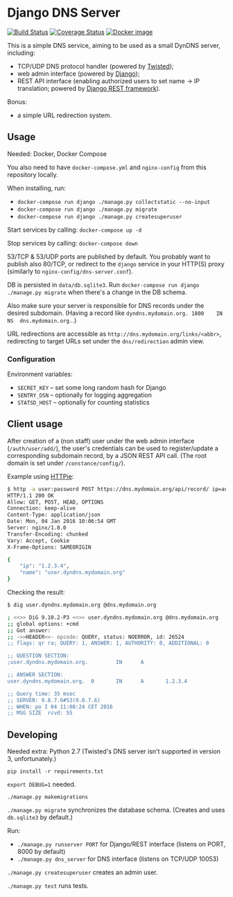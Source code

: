 # Django DNS Server

[![Build Status](https://travis-ci.org/garncarz/dns-server.svg?branch=master)](https://travis-ci.org/garncarz/dns-server)
[![Coverage Status](https://coveralls.io/repos/garncarz/dns-server/badge.svg?branch=master&service=github)](https://coveralls.io/github/garncarz/dns-server?branch=master)
[![Docker image](https://images.microbadger.com/badges/image/garncarz/dns-server.svg)](https://microbadger.com/images/garncarz/dns-server)

This is a simple DNS service, aiming to be used as a small DynDNS server, including:

- TCP/UDP DNS protocol handler (powered by [Twisted](https://twistedmatrix.com/));
- web admin interface (powered by [Django](https://www.djangoproject.com/));
- REST API interface (enabling authorized users to set name → IP translation; powered by [Django REST framework](http://www.django-rest-framework.org/)).

Bonus:

- a simple URL redirection system.


## Usage

Needed: Docker, Docker Compose

You also need to have `docker-compose.yml` and `nginx-config` from this repository locally.

When installing, run:
- `docker-compose run django ./manage.py collectstatic --no-input`
- `docker-compose run django ./manage.py migrate`
- `docker-compose run django ./manage.py createsuperuser`

Start services by calling: `docker-compose up -d`

Stop services by calling: `docker-compose down`

53/TCP & 53/UDP ports are published by default.
You probably want to publish also 80/TCP, or redirect to the `django` service in your HTTP(S) proxy
(similarly to `nginx-config/dns-server.conf`).

DB is persisted in `data/db.sqlite3`.
Run `docker-compose run django ./manage.py migrate` when there's a change in the DB schema.

Also make sure your server is responsible for DNS records under the desired subdomain.
(Having a record like `dyndns.mydomain.org. 1800    IN  NS  dns.mydomain.org.`.)

URL redirections are accessible as `http://dns.mydomain.org/links/<abbr>`,
redirecting to target URLs set under the `dns/redirection` admin view.


### Configuration

Environment variables:
- `SECRET_KEY` – set some long random hash for Django
- `SENTRY_DSN` – optionally for logging aggregation
- `STATSD_HOST` – optionally for counting statistics


## Client usage

After creation of a (non staff) user under the web admin interface (`/auth/user/add/`), the user's credentials can be used to register/update a corresponding subdomain record, by a JSON REST API call. (The root domain is set under `/constance/config/`).

Example using [HTTPie](http://httpie.org/):

```sh
$ http -a user:password POST https://dns.mydomain.org/api/record/ ip=auto
HTTP/1.1 200 OK
Allow: GET, POST, HEAD, OPTIONS
Connection: keep-alive
Content-Type: application/json
Date: Mon, 04 Jan 2016 10:06:54 GMT
Server: nginx/1.8.0
Transfer-Encoding: chunked
Vary: Accept, Cookie
X-Frame-Options: SAMEORIGIN

{
    "ip": "1.2.3.4",
    "name": "user.dyndns.mydomain.org"
}
```

Checking the result:

```sh
$ dig user.dyndns.mydomain.org @dns.mydomain.org

; <<>> DiG 9.10.2-P3 <<>> user.dyndns.mydomain.org @dns.mydomain.org
;; global options: +cmd
;; Got answer:
;; ->>HEADER<<- opcode: QUERY, status: NOERROR, id: 26524
;; flags: qr ra; QUERY: 1, ANSWER: 1, AUTHORITY: 0, ADDITIONAL: 0

;; QUESTION SECTION:
;user.dyndns.mydomain.org.         IN      A

;; ANSWER SECTION:
user.dyndns.mydomain.org.  0       IN      A       1.2.3.4

;; Query time: 35 msec
;; SERVER: 9.8.7.6#53(9.8.7.6)
;; WHEN: po I 04 11:08:24 CET 2016
;; MSG SIZE  rcvd: 55
```


## Developing

Needed extra: Python 2.7 (Twisted's DNS server isn't supported in version 3, unfortunately.)

`pip install -r requirements.txt`

`export DEBUG=1` needed.

`./manage.py makemigrations`

`./manage.py migrate` synchronizes the database schema. (Creates and uses `db.sqlite3` by default.)

Run:

- `./manage.py runserver PORT` for Django/REST interface (listens on PORT, 8000 by default)
- `./manage.py dns_server` for DNS interface (listens on TCP/UDP 10053)

`./manage.py createsuperuser` creates an admin user.

`./manage.py test` runs tests.


<!-- ❄️ Hello to the GitHub Archive! ❄️ -->
